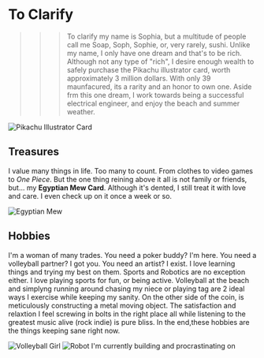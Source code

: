 # To Clarify
>>> To clarify my name is Sophia, but a multitude of people call me Soap, Soph, Sophie, or, very rarely, sushi. Unlike my name, I only have one dream and that's to be rich. Although not any type of "rich", I desire enough wealth to safely purchase the Pikachu illustrator card, worth approximately 3 million dollars. With only 39 maunfacured, its a rarity and an honor to own one. Aside frm this one dream, I work towards being a successful electrical engineer, and enjoy the beach and summer weather. 

![Pikachu Illustrator Card](https://user-images.githubusercontent.com/91572144/135511602-93906252-ffe1-4616-ad8c-ace9b67739c8.png)


## **Treasures**  
I value many things in life. Too many to count. From clothes to video games to _One Piece_. But the one thing reining above it all is not family or friends, but... my **Egyptian Mew Card**. Although it's dented, I still treat it with love and care. I even check up on it once a week or so. 

![Egyptian Mew](https://user-images.githubusercontent.com/91572144/135511941-7ec02a39-1298-4d4f-8e57-dbc102823aa7.png)


## **Hobbies**       
I'm a woman of many trades. You need a poker buddy? I'm here. You need a volleyball partner? I got you. You need an artist? I exist. I love learning things and trying my best on them. Sports and Robotics are no exception either. I love playing sports for fun, or being active. Volleyball at the beach and simplyng running around chasing my niece  or playing tag are 2 ideal ways I exercise while keeping my sanity. On the other side of the coin, is meticulously constructing a metal moving object. The satisfaction and relaxtion I feel screwing in bolts in the right place all while listening to the greatest music alive (rock indie) is pure bliss. In the end,these hobbies are the things keeping  sane right now.


![Volleyball Girl](https://user-images.githubusercontent.com/91572144/135561665-06e2578f-0c65-4267-b007-8ca55ca009c2.png) ![Robot I'm currently building and procrastinating on](https://user-images.githubusercontent.com/91572144/135561834-8ae150aa-88f4-45c7-873b-ee6c0af3fcc7.png)

